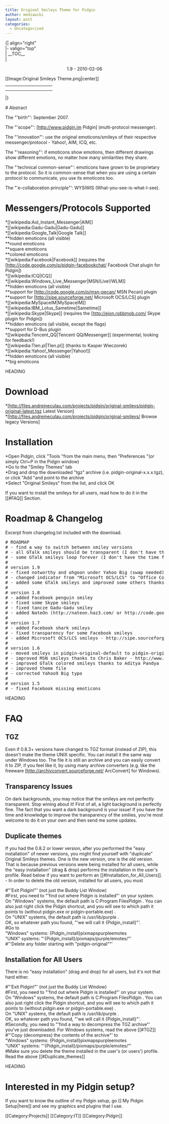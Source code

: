 ```yaml
---
title: Original Smileys Theme for Pidgin
author: mediawiki
layout: post
categories:
  - Uncategorized
---
```

{| align="right"  
|- valign="top"  
| \_\_TOC\_\_  
| <center>
  1.9 - 2010-02-06
</center>

  
[[Image:Original Smileys Theme.png|center]]  
<addhtml>

<hr style="width:150px" />

<hr style="width:150px" />
<fb:fan profile_id="107286711570" stream="1" connections="10" width="200"></fb:fan>
  
</addhtml>  
|}</p> 
# Abstract

The "'birth"': September 2007.

The "'scope"': \[http://www.pidgin.im Pidgin\] (multi-protocol messenger).

The "'innovation"': use the original emoticons/smileys of their respective messenger/protocol - Yahoo!, AIM, ICQ, etc.

The "'reasoning"': if emoticons show emotions, then different drawings show different emotions, no matter how many similarities they share.

The "'technical common-sense"': emoticons have grown to be proprietary to the protocol. So it is common-sense that when you are using a certain protocol to communicate, you use its emoticons too.

The "'e-collaboration principle"': WYSIWIS (What-you-see-is-what-I-see).

# Messengers/Protocols Supported

*[[wikipedia:Aol\_Instant\_Messenger|AIM]]  
*[[wikipedia:Gadu-Gadu|Gadu-Gadu]]  
*[[wikipedia:Google_Talk|Google Talk]]  
**hidden emoticons (all visible)  
**round emoticons  
**square emoticons  
**colored emoticons  
*\[[wikipedia:Facebook|Facebook]\] (requires the [http://code.google.com/p/pidgin-facebookchat/ Facebook Chat plugin for Pidgin])  
*[[wikipedia:ICQ|ICQ]]  
*[[wikipedia:Windows\_Live\_Messenger|MSN/Live!/WLM]]  
**hidden emoticons (all visible)  
**support for [http://code.google.com/p/msn-pecan/ MSN Pecan] plugin  
**support for [http://sipe.sourceforge.net/ Microsoft OCS/LCS] plugin  
*[[wikipedia:MySpaceIM|MySpaceIM]]  
*[[wikipedia:IBM\_Lotus\_Sametime|Sametime]]  
*\[[wikipedia:Skype|Skype]\] (requires the [http://eion.robbmob.com/ Skype plugin for Pidgin])  
**hidden emoticons (all visible, except the flags)  
**support for D-Bus plugin  
*\[[wikipedia:Tencent_QQ|Tencent QQ/Messenger]\] (experimental; looking for feedback!)  
*\[[wikipedia:Tlen.pl|Tlen.pl]\] (thanks to Kasper Wieczorek)  
*[[wikipedia:Yahoo!_Messenger|Yahoo!]]  
**hidden emoticons (all visible)  
**big emoticons

<google>HEADING</google>

# Download

*[http://files.andreineculau.com/projects/pidgin/original-smileys/pidgin-original-latest.tgz Latest Version]  
*[http://files.andreineculau.com/projects/pidgin/original-smileys/ Browse legacy Versions]

# Installation

*Open Pidgin, click "Tools "from the main menu, then "Preferences "(or simply Ctrl+P in the Pidgin window)  
*Go to the "Smiley Themes" tab  
*Drag and drop the downloaded "tgz" archive (i.e. pidgin-original-x.x.x.tgz), or click "Add "and point to the archive  
*Select "Original Smileys" from the list, and click OK

If you want to install the smileys for all users, read how to do it in the [[#FAQ]] Section.

# Roadmap & Changelog

Excerpt from changelog.txt included with the download.

<pre># ROADMAP
# - find a way to switch between smiley versions
# - all GTalk smileys should be transparent (I don't have the time for it. Anyone?)
# - some GTalk smileys loop forever (I don't have the time for it. Anyone?)
#
# version 1.9
# - fixed notworthy and ohgoon under Yahoo Big (swap needed)
# - changed indicator from "Microsoft OCS/LCS" to "Office Communicator"
# - added some GTalk smileys and improved some others thanks to Edward Deutsch &lt;edward.deutsch@gmail.com>
#
# version 1.8
# - added Facebook penguin smiley
# - fixed some Skype smileys
# - fixed tancze Gadu-Gadu smiley
# - added NateOn (http://nateon.haz3.com/ or http://code.google.com/p/nateonpidginbranch/) smileys thanks to Matthew McCorry &lt;mccorry@gmail.com>
#
# version 1.7
# - added Facebook shark smileys
# - fixed transparency for some Facebook smileys
# - added Microsoft OCS/LCS smileys - http://sipe.sourceforge.net/
#
# version 1.6
# - moved smileys in pidgin-original-default to pidgin-originaldefault for consistency
# - improved MSN smileys thanks to Chris Baker - http://www.chrisbaker.ca/
# - improved GTalk colored smileys thanks to Aditya Pandya
# - improved theme file
# - corrected Yahoo9 Big typo
#
# version 1.5
# - fixed Facebook missing emoticons
</pre>

<google>HEADING</google>

# FAQ

## TGZ

Even if 0.8.3+ versions have changed to TGZ format (instead of ZIP), this doesn't make the theme UNIX specific. You can install it the same way under Windows too. The file it is still an archive and you can easily convert it to ZIP, if you feel like it, by using many archive converters (e.g. like the freeware [http://archivconvert.sourceforge.net/ ArcConvert] for Windows).

## Transparency Issues

On dark backgrounds, you may notice that the smileys are not perfectly transparent. Stop wining about it! First of all, a light background is perfectly fine. The fact that you want a dark background is your issue! If you have the time and knowledge to improve the transparency of the smilies, you're most welcome to do it on your own and then send me some updates.

## Duplicate themes

If you had the 0.8.2 or lower version, after you performed the "easy installation" of newer versions, you might find yourself with "duplicate" Original Smileys themes. One is the new version, one is the old version. That is because previous versions were being installed for all users, while the "easy installation" (drag & drop) performs the installation in the user's profile. Read below if you want to perform an [[#Installation\_for\_All_Users]]. - In order to delete the old version, installed for all users, you must

#"'Exit Pidgin!"' (not just the Buddy List Window)  
#First, you need to "'find out where Pidgin is installed"' on your system.  
On "Windows" systems, the default path is C:Program FilesPidgin . You can also just right click the Pidgin shortcut, and you will see to which path it points to (without pidgin.exe or pidgin-portable.exe) .  
On "UNIX" systems, the default path is /usr/lib/purple .  
OK, so whatever path you found, "'we will call it {Pidgin_install}"'.  
#Go to  
"Windows" systems: {Pidgin_install}pixmapspurpleemotes  
"UNIX" systems: "'{Pidgin_install}/pixmaps/purple/emotes/"'  
#"'Delete any folder starting with "pidgin-original""'

## Installation for All Users

There is no "easy installation" (drag and drop) for all users, but it's not that hard either.

#"'Exit Pidgin!"' (not just the Buddy List Window)  
#First, you need to "'find out where Pidgin is installed"' on your system.  
On "Windows" systems, the default path is C:Program FilesPidgin . You can also just right click the Pidgin shortcut, and you will see to which path it points to (without pidgin.exe or pidgin-portable.exe) .  
On "UNIX" systems, the default path is /usr/lib/purple .  
OK, so whatever path you found, "'we will call it {Pidgin_install}"'.  
#Secondly, you need to "'find a way to decompress the TGZ archive"' you've just downloaded. For Windows systems, read the above [[#TGZ]]  
#"'Copy (decompress) the contents of the archive"' to  
"Windows" systems: {Pidgin_install}pixmapspurpleemotes  
"UNIX" systems: "'{Pidgin_install}/pixmaps/purple/emotes/"'  
#Make sure you delete the theme installed in the user's (or users') profile. Read the above [[#Duplicate_themes]]

<google>HEADING</google>

# Interested in my Pidgin setup?

If you want to know the outline of my Pidgin setup, go [[:My Pidgin Setup|here]] and see my graphics and plugins that I use.

\[[Category:Projects]\] \[[Category:IT\]] [[Category:Pidgin]]